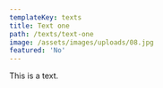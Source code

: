 ```yaml
---
templateKey: texts
title: Text one
path: /texts/text-one
image: /assets/images/uploads/08.jpg
featured: 'No'
---
```

This is a text.
